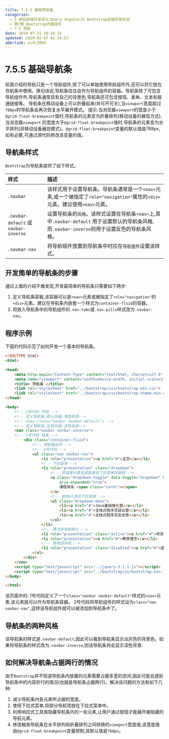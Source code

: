 ```yaml
---
title: 7.5.5 基础导航条
categories: 
  - 5 疯狂前端开发讲义JQuery AngularJS Bootstrap前端开发实战
  - 第7章 Bootstrap内置组件
  - 7.5 导航
date: 2019-07-31 10:26:33
updated: 2020-02-07 01:34:57
abbrlink: ec4c390d
---
```

# 7.5.5 基础导航条 #
前面介绍的导航只是一个导航组件,除了可以单独使用导航组件外,还可以将它放在导航条中使用。换句话说,导航条往往会作为导航组件的容器。导航条除了可包含导航组件外,导航条通常具有自己的背景色,导航条还可包含按钮、表单、文本和普通链接等。
导航条在移动设备上可以折叠起来(并可开可关),当`viewport`宽度超过`768px`时导航条会再次恢复水平展开模式。
提示:当浏览器`viewport`的宽度小于`@grid-float-breakpoint`值时,导航条的元素变为折叠排列(移动设备的展现方式);当浏览器`viewport` 的宽度大于`@grid-float-breakpoint`值时,导航条的元素变为水平排列(非移动设备展现模式)。`@grid-float-breakpoint`变量的默认值是768px,如有必要,可通过源代码修改该变量的值。
## 导航条样式 ##

`Bootstrap`为导航条提供了如下样式。

|样式|描述|
|:---|:---|
|`.navbar`|该样式用于设置导航条。导航条通常是一个`<nav>`元素,或一个被指定了`role="navigation"`属性的`<div>`元素。建议使用`<nav>`元素。|
|`.navbar-default` 或`navbar-inverse`|设置导航条的`风格`。该样式设置在导航条`<nav>`上,其中`.navbar-default` 用于设置默认的导航条风格,而`.navbar-inverse`则用于设置反色的导航条风格。|
|`.navbar-nav`|将导航组件放置到导航条中时应在`导航组件`设置该样式。|

## 开发简单的导航条的步骤 ##
通过上面的介绍不难发现,开发最简单的导航条只需要如下两步:

1. 定义导航条容器,该容器可以是`<nav>`元素或被指定了`role="navigation"`的`<div>`元素。建议在导航条内嵌套一个样式为`container-fluid`的容器。
2. 将放入导航条中的导航组件的`.nav-tabs`或`.nav-pills`样式改为`.navbar-nav`。

## 程序示例 ##
下面的代码示范了如何开发一个基本的导航条。
```html
<!DOCTYPE html>
<html>

<head>
    <meta http-equiv="Content-Type" content="text/html; charset=utf-8" />
    <meta name="viewport" content="width=device-width, initial-scale=1">
    <title> 导航条 </title>
    <link rel="stylesheet" href="../bootstrap/css/bootstrap.min.css">
    <link rel="stylesheet" href="../bootstrap/css/bootstrap-theme.min.css">
</head>

<body>
    <!-- 1号代码 开始 -->
    <!-- 定义导航条,默认风格:浅色背景-->
    <!-- <nav class="navbar navbar-default"> -->
    <!-- 定义导航条,反色风格:深色背景-->
    <nav class="navbar navbar-inverse">
    <!-- 1号代码 结束 -->
        <div class="container-fluid">
            <!-- 导航条组件 -->
            <!-- 2号代码 -->
            <ul class="nav navbar-nav">
                <li role="presentation"><a href="#">主页</a></li>
                <!-- 下拉菜单 -->
                <li role="presentation" class="dropdown">
                    <!-- 将链接元素变成能激发下拉菜单的按钮 -->
                    <a class="dropdown-toggle" data-toggle="dropdown" href="#" role="button" aria-haspopup="true"
                        aria-expanded="true">
                        课程体系 <span class="caret"></span>
                    </a>
                    <!-- 使用ul添加下拉菜单 -->
                    <ul class="dropdown-menu">
                        <li><a href="#">Java基础强化营</a></li>
                        <li><a href="#">全栈式程序员就业营</a></li>
                        <li><a href="#">全栈式程序员突击营</a></li>
                    </ul>
                </li>
                <!-- 激活该导航默认 -->
                <li role="presentation" class="active"><a href="#">师资介绍</a></li>
                <li role="presentation"><a href="#">教育理念</a></li>
                <!-- 禁用该导航 -->
                <li role="presentation" class="disabled"><a href="#">退出系统</a></li>
            </ul>
        </div>
    </nav>
    <script type="text/javascript" src="../jquery-3.1.1.js"></script>
    <script type="text/javascript" src="../bootstrap/js/bootstrap.min.js"></script>
</body>

</html>
```
该页面中的:
1号代码定义了一个`class="navbar navbar-default"`样式的`<nav>`元素,该元素就可以作为导航条容器。
2号代码将导航组件的样式设为`class="nav navbar-nav"`,这样该导航组件就可以被添加到导航条中了。

## 导航条的两种风格 ##
该导航条的样式是`.navbar-default`,因此可以看到导航条显示淡灰色的背景色。如果将导航条的样式改为`.navbar-inverse`,则该导航条将会显示深色背景.

## 如何解决导航条占据两行的情况 ##
由于`Bootstrap`并不知道导航条内放置的元素需要占据多宽的空间,因此可能会遇到导航条中的内容折行的情况(也就是导航条占据两行)。解决该问题的方法有如下几种:
1. 减少导航条内各元素所占据的宽度。
2. 使用下拉式菜单,将部分导航项放在下拉式菜单中。
3. 利用响应式工具类隐藏导航条内的一些元素,让用户通过按钮才能展开被隐藏的导航元素。
4. 修改触发导航条在水平排列和折叠排列之间转换的`viewport`宽度值,该宽度值由`@grid-float-breakpoint`变量控制,其默认值是`768px`。


